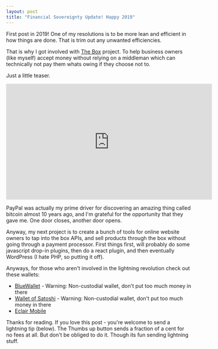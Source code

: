```yaml
---
layout: post
title: "Financial Sovereignty Update! Happy 2019"
---
```


First post in 2019! One of my resolutions is to be more lean and efficient in how things are done. That is trim out any unwanted efficiencies.

That is why I got involved with [The Box](https://lncm.io/project/box/) project. To help business owners (like myself) accept money without relying on a middleman which can technically not pay them whats owing if they choose not to.

Just a little teaser.

<iframe width="560" height="315" src="https://www.youtube.com/embed/fHVxpgrslEc" frameborder="0" allow="accelerometer; autoplay; encrypted-media; gyroscope; picture-in-picture" allowfullscreen></iframe>

PayPal was actually my prime driver for discovering an amazing thing called bitcoin almost 10 years ago, and I'm grateful for the opportunity that they gave me. One door closes, another door opens.

Anyway, my next project is to create a bunch of tools for online website owners to tap into the box APIs, and sell products through the box without going through a payment processor. First things first, will probably do some javascript drop-in plugins, then do a react plugin, and then eventually WordPress (I hate PHP, so putting it off).

Anyways, for those who aren't involved in the lightning revolution check out these wallets:

* [BlueWallet](https://bluewallet.io/) - Warning: Non-custodial wallet, don't put too much money in there
* [Wallet of Satoshi](https://www.walletofsatoshi.com/) - Warning: Non-custodial wallet, don't put too much money in there
* [Eclair Mobile](https://github.com/ACINQ/eclair-mobile/releases/tag/v0.3.16-MAINNET)

Thanks for reading. If you love this post - you're welcome to send a lightning tip (below). The Thumbs up button sends a fraction of a cent for no fees at all. But don't be obliged to do it. Though its fun sending lightning stuff.
